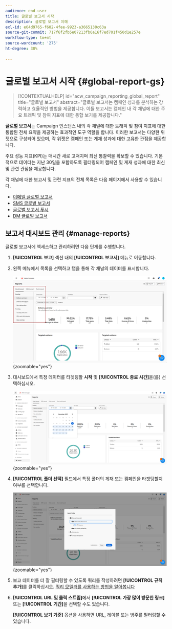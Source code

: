 ```yaml
---
audience: end-user
title: 글로벌 보고서 시작
description: 글로벌 보고서 이해
exl-id: e64d9765-f602-4fee-9923-a3665130c63a
source-git-commit: 717f6f2fb5e07213fb6a16f7ed701f450d1e257e
workflow-type: tm+mt
source-wordcount: '275'
ht-degree: 30%

---
```


# 글로벌 보고서 시작 {#global-report-gs}

>[!CONTEXTUALHELP]
>id="acw_campaign_reporting_global_report"
>title="글로벌 보고서"
>abstract="글로벌 보고서는 캠페인 성과를 분석하는 강력하고 효율적인 방법을 제공합니다. 이들 보고서는 캠페인 내 각 채널에 대한 주요 트래픽 및 참여 지표에 대한 통합 보기를 제공합니다."

**글로벌 보고서**&#x200B;는 Campaign 인스턴스 내의 각 채널에 대한 트래픽 및 참여 지표에 대한 통합된 전체 요약을 제공하는 효과적인 도구 역할을 합니다. 이러한 보고서는 다양한 위젯으로 구성되어 있으며, 각 위젯은 캠페인 또는 게재 성과에 대한 고유한 관점을 제공합니다.

주요 성능 지표(KPI)는 매시간 새로 고쳐지며 최신 통찰력을 확보할 수 있습니다. 기본적으로 데이터는 지난 30일을 포함하도록 필터링되어 캠페인 및 게재 성과에 대한 최신 및 관련 관점을 제공합니다.

각 채널에 대한 보고서 및 관련 지표의 전체 목록은 다음 페이지에서 사용할 수 있습니다.

* [이메일 글로벌 보고서](global-report-email.md)
* [SMS 글로벌 보고서](global-report-sms.md)
* [글로벌 보고서 푸시](global-report-push.md)
* [DM 글로벌 보고서](global-report-direct.md)

## 보고서 대시보드 관리 {#manage-reports}

글로벌 보고서에 액세스하고 관리하려면 다음 단계를 수행합니다.

1. **[!UICONTROL 보고]** 섹션 내의 **[!UICONTROL 보고서]** 메뉴로 이동합니다.

1. 왼쪽 메뉴에서 목록을 선택하고 탭을 통해 각 채널의 데이터를 표시합니다.

   ![](assets/global_report_manage_3.png){zoomable="yes"}

1. 대시보드에서 특정 데이터를 타겟팅할 **시작** 및 **[!UICONTROL 종료 시간]**&#x200B;을(를) 선택하십시오.

   ![](assets/global_report_manage_1.png){zoomable="yes"}

1. **[!UICONTROL 폴더 선택]** 필드에서 특정 폴더의 게재 또는 캠페인을 타겟팅할지 여부를 선택합니다.

   ![](assets/global_report_manage_2.png){zoomable="yes"}

1. 보고 데이터를 더 잘 필터링할 수 있도록 쿼리를 작성하려면 **[!UICONTROL 규칙 추가]**&#x200B;를 클릭하십시오. [쿼리 모델러를 사용하는 방법을 알아봅니다](../query/query-modeler-overview.md)

1. **[!UICONTROL URL 및 클릭 스트림]**&#x200B;에서 **[!UICONTROL 가장 많이 방문한 링크]** 또는 **[!UICONTROL 기간]**&#x200B;을 선택할 수도 있습니다.

   **[!UICONTROL 보기 기준]** 옵션을 사용하면 URL, 레이블 또는 범주를 필터링할 수 있습니다.
